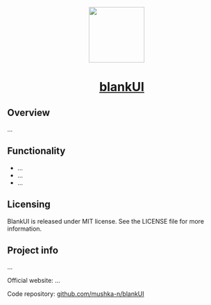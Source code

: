 <p></p>
<p align="center">
  <a href="https://github.com/mushka-n/blankUI/">
    <picture">
      <source media="(prefers-color-scheme: dark)" srcset="https://i.imgur.com/pTL7Naa.png">
      <img src="https://i.imgur.com/pTL7Naa.png" height="128">
    </picture>
    <div id="user-content-toc">
      <ul>
       <summary align="center">
         <h1 align="center">blankUI</h1>
        </summary>
      </ul>
    </div>
  </a>
</p>

## Overview

...

## Functionality

- ...
- ...
- ...

## Licensing

BlankUI is released under MIT license. See the LICENSE file for more information.

## Project info

...

Official website: ...

Code repository: [github.com/mushka-n/blankUI](https://github.com/mushka-n/blankUI)

